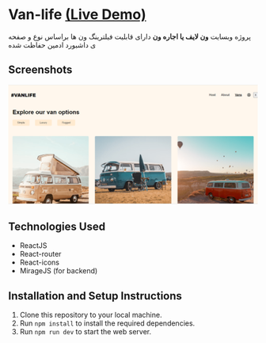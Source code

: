 # Van-life [(Live Demo)](https://van-life-b34020.netlify.app/)
پروژه وبسایت **ون لایف یا اجاره ون** دارای قابلیت فیلترینگ ون ها براساس نوع و صفحه ی داشبورد ادمین حفاظت شده

## Screenshots
![Vanlife website screenshot](/public/images/website-screenshot.png)


## Technologies Used

* ReactJS
* React-router
* React-icons
* MirageJS (for backend)

## Installation and Setup Instructions

1. Clone this repository to your local machine.
2. Run `npm install` to install the required dependencies.
5. Run `npm run dev` to start the web server.
